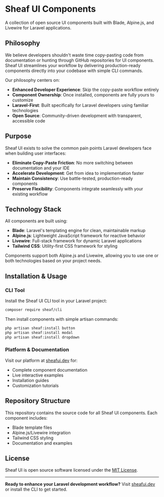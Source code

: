 # Sheaf UI Components

A collection of open source UI components built with Blade, Alpine.js, and Livewire for Laravel applications.

## Philosophy

We believe developers shouldn't waste time copy-pasting code from documentation or hunting through GitHub repositories for UI components. Sheaf UI streamlines your workflow by delivering production-ready components directly into your codebase with simple CLI commands.

Our philosophy centers on:
- **Enhanced Developer Experience**: Skip the copy-paste workflow entirely
- **Component Ownership**: Once installed, components are fully yours to customize
- **Laravel-First**: Built specifically for Laravel developers using familiar technologies
- **Open Source**: Community-driven development with transparent, accessible code

## Purpose

Sheaf UI exists to solve the common pain points Laravel developers face when building user interfaces:

- **Eliminate Copy-Paste Friction**: No more switching between documentation and your IDE
- **Accelerate Development**: Get from idea to implementation faster
- **Maintain Consistency**: Use battle-tested, production-ready components
- **Preserve Flexibility**: Components integrate seamlessly with your existing workflow

## Technology Stack

All components are built using:
- **Blade**: Laravel's templating engine for clean, maintainable markup
- **Alpine.js**: Lightweight JavaScript framework for reactive behavior
- **Livewire**: Full-stack framework for dynamic Laravel applications
- **Tailwind CSS**: Utility-first CSS framework for styling

Components support both Alpine.js and Livewire, allowing you to use one or both technologies based on your project needs.

## Installation & Usage

### CLI Tool

Install the Sheaf UI CLI tool in your Laravel project:

```bash
composer require sheaf/cli
```

Then install components with simple artisan commands:

```bash
php artisan sheaf:install button
php artisan sheaf:install modal
php artisan sheaf:install dropdown
```

### Platform & Documentation

Visit our platform at [sheafui.dev](https://sheafui.dev) for:
- Complete component documentation
- Live interactive examples
- Installation guides
- Customization tutorials

## Repository Structure

This repository contains the source code for all Sheaf UI components. Each component includes:
- Blade template files
- Alpine.js/Livewire integration
- Tailwind CSS styling
- Documentation and examples

## License

Sheaf UI is open source software licensed under the [MIT License](LICENSE).

---

**Ready to enhance your Laravel development workflow?** Visit [sheafui.dev](https://sheafui.dev) or install the CLI to get started.
